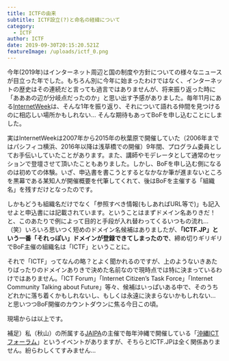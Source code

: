 ```yaml
---
title: ICTFの由来
subtitle: ICTF設立(?)と命名の経緯について
category:
  - ICTF
author: ICTF
date: 2019-09-30T20:15:20.521Z
featureImage: /uploads/ictf_0.png
---
```

今年(2019年)はインターネット周辺と国の制度や方針についての様々なニュースが目立った年でした。もちろん別に今年に始まったわけではなく、インターネットの歴史はその連続だと言っても過言ではありませんが、将来振り返った時に「あああの辺が分岐点だったのか」と思い出す予感がありました。毎年11月にある[InternetWeek](http://internetweek.jp/)は、そんな1年を振り返り、それについて語れる仲間を見つけるのに相応しい場所かもしれない… そんな期待もあってBoFを申し込むことにしました。

実はInternetWeekは2007年から2015年の秋葉原で開催していた（2006年まではパシフィコ横浜、2016年以降は浅草橋での開催）9年間、プログラム委員としてお手伝いしていたことがあります。また、講師やモデレータとして通常のセッションで登壇させて頂いたこともありました。しかし、BoFを申し込む側になるのは初めての体験。いざ、申込書を書こうとするとなかなか筆が進まないところを黒幕である某知人が開催概要を代筆してくれて、後はBoFを主催する「組織名」を残すだけとなったのです。

しかもどうも組織名だけでなく「参照すべき情報(もしあればURL等で)」も記入せよと申込書には記載されています。ということはまずドメイン名ありきだ！と、このあたりで例によって目的と手段が入れ替わってくるいつもの流れ…（笑）いろいろ思いつく短めのドメイン名候補はありましたが、**「ICTF.JP」という一番「それっぽい」ドメインが登録できてしまったので**、締め切りギリギリでBoF主催の組織名は「ICTF」ということに。

それで「ICTF」ってなんの略？とよく聞かれるのですが、上のようないきあたりばったりのドメインありきで決めた名前なので現時点では特に決まっているわけではありません。「ICT Forum」「Internet Citizen’s Task Force」「Internet Community Talking about Future」等々、候補はいっぱいある中で、そのうちどれかに落ち着くかもしれないし、もしくは永遠に決まらないかもしれない... と思いつつBoF開催のカウントダウンに焦る今日この頃。

現場からは以上です。

補足）私（秋山）の所属する[JAIPA](https://www.jaipa.or.jp/)の主催で毎年沖縄で開催している「[沖縄ICTフォーラム](https://www.jaipa.or.jp/topics/event/okinawa-ict/)」というイベントがありますが、そちらとICTF.JPは全く関係ありません。紛らわしくてすみません…
